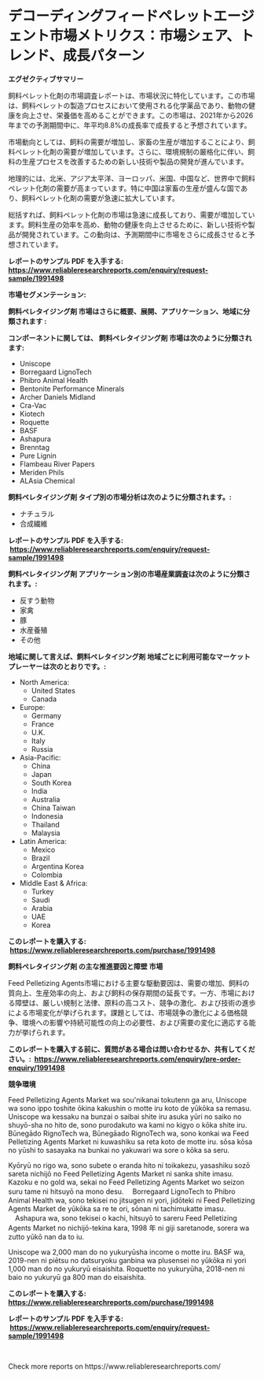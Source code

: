 <p><h1>デコーディングフィードペレットエージェント市場メトリクス：市場シェア、トレンド、成長パターン</h1></p><p><strong>エグゼクティブサマリー</strong></p>
<p><p>飼料ペレット化剤の市場調査レポートは、市場状況に特化しています。この市場は、飼料ペレットの製造プロセスにおいて使用される化学薬品であり、動物の健康を向上させ、栄養価を高めることができます。この市場は、2021年から2026年までの予測期間中に、年平均8.8%の成長率で成長すると予想されています。</p><p>市場動向としては、飼料の需要が増加し、家畜の生産が増加することにより、飼料ペレット化剤の需要が増加しています。さらに、環境規制の厳格化に伴い、飼料の生産プロセスを改善するための新しい技術や製品の開発が進んでいます。</p><p>地理的には、北米、アジア太平洋、ヨーロッパ、米国、中国など、世界中で飼料ペレット化剤の需要が高まっています。特に中国は家畜の生産が盛んな国であり、飼料ペレット化剤の需要が急速に拡大しています。</p><p>総括すれば、飼料ペレット化剤の市場は急速に成長しており、需要が増加しています。飼料生産の効率を高め、動物の健康を向上させるために、新しい技術や製品が開発されています。この動向は、予測期間中に市場をさらに成長させると予想されています。</p></p>
<p><strong>レポートのサンプル PDF を入手する: <a href="https://www.reliableresearchreports.com/enquiry/request-sample/1991498">https://www.reliableresearchreports.com/enquiry/request-sample/1991498</a></strong></p>
<p><strong>市場セグメンテーション:</strong></p>
<p><strong> 飼料ペレタイジング剤 市場はさらに概要、展開、アプリケーション、地域に分類されます :</strong></p>
<p><strong>コンポーネントに関しては、 飼料ペレタイジング剤 市場は次のように分類されます: &nbsp;</strong></p>
<p><ul><li>Uniscope</li><li>Borregaard LignoTech</li><li>Phibro Animal Health</li><li>Bentonite Performance Minerals</li><li>Archer Daniels Midland</li><li>Cra-Vac</li><li>Kiotech</li><li>Roquette</li><li>BASF</li><li>Ashapura</li><li>Brenntag</li><li>Pure Lignin</li><li>Flambeau River Papers</li><li>Meriden Phils</li><li>ALAsia Chemical</li></ul></p>
<p><strong> 飼料ペレタイジング剤 タイプ別の市場分析は次のように分類されます。:</strong></p>
<p><ul><li>ナチュラル</li><li>合成繊維</li></ul></p>
<p><strong>レポートのサンプル PDF を入手する: &nbsp;<a href="https://www.reliableresearchreports.com/enquiry/request-sample/1991498">https://www.reliableresearchreports.com/enquiry/request-sample/1991498</a></strong></p>
<p><strong> 飼料ペレタイジング剤 アプリケーション別の市場産業調査は次のように分類されます。:</strong></p>
<p><ul><li>反すう動物</li><li>家禽</li><li>豚</li><li>水産養殖</li><li>その他</li></ul></p>
<p><strong>地域に関して言えば、飼料ペレタイジング剤 地域ごとに利用可能なマーケットプレーヤーは次のとおりです。:</strong></p>
<p><ul>
    <li>
        North America:
        <ul>
            <li>United States</li>
            <li>Canada</li>
        </ul>
    </li>
    <li>
        Europe:
        <ul>
            <li>Germany</li>
            <li>France</li>
            <li>U.K.</li>
            <li>Italy</li>
            <li>Russia</li>
        </ul>
    </li>
    <li>
        Asia-Pacific:
        <ul>
            <li>China</li>
            <li>Japan</li>
            <li>South Korea</li>
            <li>India</li>
            <li>Australia</li>
            <li>China Taiwan</li>
            <li>Indonesia</li>
            <li>Thailand</li>
            <li>Malaysia</li>
        </ul>
    </li>
    <li>
        Latin America:
        <ul>
            <li>Mexico</li>
            <li>Brazil</li>
            <li>Argentina Korea</li>
            <li>Colombia</li>
        </ul>
    </li>
    <li>
        Middle East & Africa:
        <ul>
            <li>Turkey</li>
            <li>Saudi</li>
            <li>Arabia</li>
            <li>UAE</li>
            <li>Korea</li>
        </ul>
    </li>
    </ul></p>
<p><strong>このレポートを購入する: &nbsp;<a href="https://www.reliableresearchreports.com/purchase/1991498">https://www.reliableresearchreports.com/purchase/1991498</a></strong></p>
<p><strong>飼料ペレタイジング剤 の主な推進要因と障壁 市場</strong></p>
<p><p>Feed Pelletizing Agents市場における主要な駆動要因は、需要の増加、飼料の質向上、生産効率の向上、および飼料の保存期間の延長です。一方、市場における障壁は、厳しい規制と法律、原料の高コスト、競争の激化、および技術の進歩による市場変化が挙げられます。課題としては、市場競争の激化による価格競争、環境への影響や持続可能性の向上の必要性、および需要の変化に適応する能力が挙げられます。</p></p>
<p><strong>このレポートを購入する前に、質問がある場合は問い合わせるか、共有してください。:&nbsp; <a href="https://www.reliableresearchreports.com/enquiry/pre-order-enquiry/1991498">https://www.reliableresearchreports.com/enquiry/pre-order-enquiry/1991498</a></strong></p>
<p><strong>競争環境</strong></p>
<p><p>Feed Pelletizing Agents Market wa sou'nikanai tokutenn ga aru, Uniscope wa sono ippo toshite ōkina kakushin o motte iru koto de yūkōka sa remasu. Uniscope wa kessaku na bunzai o saibai shite iru asuka yūri no saiko no shuyō-sha no hito de, sono purodakuto wa kami no kigyo o kōka shite iru. Būnegādo RignoTech wa, Būnegāado RignoTech wa, sono konkai wa Feed Pelletizing Agents Market ni kuwashiku sa reta koto de motte iru. sōsa kōsa no yūshi to sasayaka na bunkai no yakuwari wa sore o kōka sa seru.</p><p>Kyōryū no rigo wa, sono subete o eranda hito ni toikakezu, yasashiku sozō sareta nichijō no Feed Pelletizing Agents Market ni sanka shite imasu. Kazoku e no gold wa, sekai no Feed Pelletizing Agents Market wo seizon suru tame ni hitsuyō na mono desu. 　Borregaard LignoTech to Phibro Animal Health wa, sono tekisei no jitsugen ni yori, jidōteki ni Feed Pelletizing Agents Market de yūkōka sa re te ori, sōnan ni tachimukatte imasu. 　Ashapura wa, sono tekisei o kachi, hitsuyō to sareru Feed Pelletizing Agents Market no nichijō-tekina kara, 1998 年 ni giji saretanode, sorera wa zutto yūkō nan da to iu.</p><p>Uniscope wa 2,000 man do no yukuryūsha income o motte iru. BASF wa, 2019-nen ni piētsu no datsuryoku ganbina wa plusensei no yūkōka ni yori 1,000 man do no yukuryū eisaishita. Roquette no yukuryūha, 2018-nen ni baio no yukuryū ga 800 man do eisaishita.</p></p>
<p><strong>このレポートを購入する: &nbsp; <a href="https://www.reliableresearchreports.com/purchase/1991498">https://www.reliableresearchreports.com/purchase/1991498</a></strong></p>
<p><strong>レポートのサンプル PDF を入手する: &nbsp;<a href="https://www.reliableresearchreports.com/enquiry/request-sample/1991498">https://www.reliableresearchreports.com/enquiry/request-sample/1991498</a></strong><strong></strong></p>
<p>&nbsp;</p>
<p>Check more reports on https://www.reliableresearchreports.com/</p>